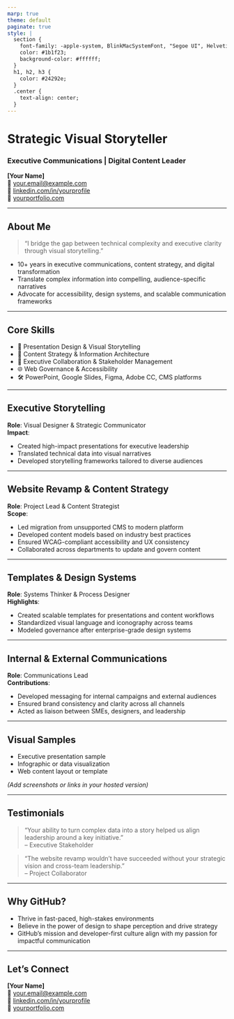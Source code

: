 ```yaml
---
marp: true
theme: default
paginate: true
style: |
  section {
    font-family: -apple-system, BlinkMacSystemFont, "Segoe UI", Helvetica, Arial, sans-serif;
    color: #1b1f23;
    background-color: #ffffff;
  }
  h1, h2, h3 {
    color: #24292e;
  }
  .center {
    text-align: center;
  }
---
```


<!-- Slide 1: Title -->
# Strategic Visual Storyteller  
### Executive Communications | Digital Content Leader

**[Your Name]**  
📧 your.email@example.com  
🔗 [linkedin.com/in/yourprofile](https://linkedin.com/in/yourprofile)  
🔗 [yourportfolio.com](https://yourportfolio.com)

---

<!-- Slide 2: About Me -->
## About Me

> “I bridge the gap between technical complexity and executive clarity through visual storytelling.”

- 10+ years in executive communications, content strategy, and digital transformation  
- Translate complex information into compelling, audience-specific narratives  
- Advocate for accessibility, design systems, and scalable communication frameworks

---

<!-- Slide 3: Core Skills -->
## Core Skills

- 🎨 Presentation Design & Visual Storytelling  
- 🧠 Content Strategy & Information Architecture  
- 🤝 Executive Collaboration & Stakeholder Management  
- 🌐 Web Governance & Accessibility  
- 🛠️ PowerPoint, Google Slides, Figma, Adobe CC, CMS platforms

---

<!-- Slide 4: Executive Storytelling -->
## Executive Storytelling

**Role**: Visual Designer & Strategic Communicator  
**Impact**:
- Created high-impact presentations for executive leadership  
- Translated technical data into visual narratives  
- Developed storytelling frameworks tailored to diverse audiences

---

<!-- Slide 5: Website Revamp & Content Strategy -->
## Website Revamp & Content Strategy

**Role**: Project Lead & Content Strategist  
**Scope**:
- Led migration from unsupported CMS to modern platform  
- Developed content models based on industry best practices  
- Ensured WCAG-compliant accessibility and UX consistency  
- Collaborated across departments to update and govern content

---

<!-- Slide 6: Templates & Design Systems -->
## Templates & Design Systems

**Role**: Systems Thinker & Process Designer  
**Highlights**:
- Created scalable templates for presentations and content workflows  
- Standardized visual language and iconography across teams  
- Modeled governance after enterprise-grade design systems

---

<!-- Slide 7: Internal & External Communications -->
## Internal & External Communications

**Role**: Communications Lead  
**Contributions**:
- Developed messaging for internal campaigns and external audiences  
- Ensured brand consistency and clarity across all channels  
- Acted as liaison between SMEs, designers, and leadership

---

<!-- Slide 8: Visual Samples -->
## Visual Samples

- Executive presentation sample  
- Infographic or data visualization  
- Web content layout or template  

*(Add screenshots or links in your hosted version)*

---

<!-- Slide 9: Testimonials -->
## Testimonials

> “Your ability to turn complex data into a story helped us align leadership around a key initiative.”  
– Executive Stakeholder

> “The website revamp wouldn’t have succeeded without your strategic vision and cross-team leadership.”  
– Project Collaborator

---

<!-- Slide 10: Why GitHub? -->
## Why GitHub?

- Thrive in fast-paced, high-stakes environments  
- Believe in the power of design to shape perception and drive strategy  
- GitHub’s mission and developer-first culture align with my passion for impactful communication

---

<!-- Slide 11: Let's Connect -->
## Let’s Connect

**[Your Name]**  
📧 your.email@example.com  
🔗 [linkedin.com/in/yourprofile](https://linkedin.com/in/yourprofile)  
🔗 [yourportfolio.com](https://yourportfolio.com)


